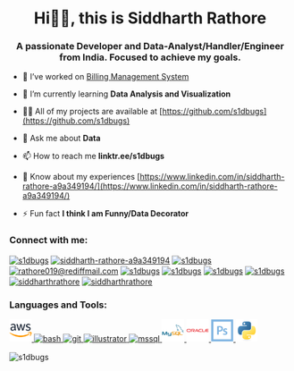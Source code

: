 <h1 align="center">Hi🙋‍♂️, this is Siddharth Rathore</h1>
<h3 align="center">A passionate Developer and Data-Analyst/Handler/Engineer from India. Focused to achieve my goals.</h3>

- 🔭 I’ve worked on [Billing Management System](https://github.com/s1dbugs/Billing-Management-System-)

- 🌱 I’m currently learning **Data Analysis and Visualization**

- 👨‍💻 All of my projects are available at [https://github.com/s1dbugs](https://github.com/s1dbugs)

- 💬 Ask me about **Data**

- 📫 How to reach me **linktr.ee/s1dbugs**

- 📄 Know about my experiences [https://www.linkedin.com/in/siddharth-rathore-a9a349194/](https://www.linkedin.com/in/siddharth-rathore-a9a349194/)

- ⚡ Fun fact **I think I am Funny/Data Decorator**

<h3 align="left">Connect with me:</h3>
<p align="left">
<a href="https://twitter.com/s1dbugs" target="blank"><img align="center" src="https://raw.githubusercontent.com/rahuldkjain/github-profile-readme-generator/master/src/images/icons/Social/twitter.svg" alt="s1dbugs" height="30" width="40" /></a>
<a href="https://linkedin.com/in/siddharth-rathore-a9a349194" target="blank"><img align="center" src="https://raw.githubusercontent.com/rahuldkjain/github-profile-readme-generator/master/src/images/icons/Social/linked-in-alt.svg" alt="siddharth-rathore-a9a349194" height="30" width="40" /></a>
<a href="https://kaggle.com/s1dbugs" target="blank"><img align="center" src="https://raw.githubusercontent.com/rahuldkjain/github-profile-readme-generator/master/src/images/icons/Social/kaggle.svg" alt="s1dbugs" height="30" width="40" /></a>
<a href="https://fb.com/rathore019@rediffmail.com" target="blank"><img align="center" src="https://raw.githubusercontent.com/rahuldkjain/github-profile-readme-generator/master/src/images/icons/Social/facebook.svg" alt="rathore019@rediffmail.com" height="30" width="40" /></a>
<a href="https://instagram.com/s1dbugs" target="blank"><img align="center" src="https://raw.githubusercontent.com/rahuldkjain/github-profile-readme-generator/master/src/images/icons/Social/instagram.svg" alt="s1dbugs" height="30" width="40" /></a>
<a href="https://www.hackerrank.com/s1dbugs" target="blank"><img align="center" src="https://raw.githubusercontent.com/rahuldkjain/github-profile-readme-generator/master/src/images/icons/Social/hackerrank.svg" alt="s1dbugs" height="30" width="40" /></a>
<a href="https://codeforces.com/profile/s1dbugs" target="blank"><img align="center" src="https://raw.githubusercontent.com/rahuldkjain/github-profile-readme-generator/master/src/images/icons/Social/codeforces.svg" alt="s1dbugs" height="30" width="40" /></a>
<a href="https://www.leetcode.com/s1dbugs" target="blank"><img align="center" src="https://raw.githubusercontent.com/rahuldkjain/github-profile-readme-generator/master/src/images/icons/Social/leet-code.svg" alt="s1dbugs" height="30" width="40" /></a>
<a href="https://www.hackerearth.com/siddharthrathore" target="blank"><img align="center" src="https://raw.githubusercontent.com/rahuldkjain/github-profile-readme-generator/master/src/images/icons/Social/hackerearth.svg" alt="siddharthrathore" height="30" width="40" /></a>
<a href="https://auth.geeksforgeeks.org/user/siddharthrathore" target="blank"><img align="center" src="https://raw.githubusercontent.com/rahuldkjain/github-profile-readme-generator/master/src/images/icons/Social/geeks-for-geeks.svg" alt="siddharthrathore" height="30" width="40" /></a>
</p>

<h3 align="left">Languages and Tools:</h3>
<p align="left"> <a href="https://aws.amazon.com" target="_blank" rel="noreferrer"> <img src="https://raw.githubusercontent.com/devicons/devicon/master/icons/amazonwebservices/amazonwebservices-original-wordmark.svg" alt="aws" width="40" height="40"/> </a> <a href="https://www.gnu.org/software/bash/" target="_blank" rel="noreferrer"> <img src="https://www.vectorlogo.zone/logos/gnu_bash/gnu_bash-icon.svg" alt="bash" width="40" height="40"/> </a> <a href="https://git-scm.com/" target="_blank" rel="noreferrer"> <img src="https://www.vectorlogo.zone/logos/git-scm/git-scm-icon.svg" alt="git" width="40" height="40"/> </a> <a href="https://www.adobe.com/in/products/illustrator.html" target="_blank" rel="noreferrer"> <img src="https://www.vectorlogo.zone/logos/adobe_illustrator/adobe_illustrator-icon.svg" alt="illustrator" width="40" height="40"/> </a> <a href="https://www.microsoft.com/en-us/sql-server" target="_blank" rel="noreferrer"> <img src="https://www.svgrepo.com/show/303229/microsoft-sql-server-logo.svg" alt="mssql" width="40" height="40"/> </a> <a href="https://www.mysql.com/" target="_blank" rel="noreferrer"> <img src="https://raw.githubusercontent.com/devicons/devicon/master/icons/mysql/mysql-original-wordmark.svg" alt="mysql" width="40" height="40"/> </a> <a href="https://www.oracle.com/" target="_blank" rel="noreferrer"> <img src="https://raw.githubusercontent.com/devicons/devicon/master/icons/oracle/oracle-original.svg" alt="oracle" width="40" height="40"/> </a> <a href="https://www.photoshop.com/en" target="_blank" rel="noreferrer"> <img src="https://raw.githubusercontent.com/devicons/devicon/master/icons/photoshop/photoshop-line.svg" alt="photoshop" width="40" height="40"/> </a> <a href="https://www.python.org" target="_blank" rel="noreferrer"> <img src="https://raw.githubusercontent.com/devicons/devicon/master/icons/python/python-original.svg" alt="python" width="40" height="40"/> </a> </p>

<p><img align="center" src="https://github-readme-streak-stats.herokuapp.com/?user=s1dbugs&theme=radical" alt="s1dbugs" /></p>
